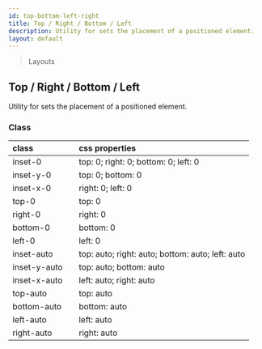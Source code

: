 ```yaml
---
id: top-bottom-left-right
title: Top / Right / Bottom / Left
description: Utility for sets the placement of a positioned element.
layout: default
---
```


> Layouts

## Top / Right / Bottom / Left

Utility for sets the placement of a positioned element.

### Class

| <span class="px-3 py-1 text-white bg-charcoal-100 rounded-full">class</span> | | <span class="px-3 py-1 text-white bg-charcoal-100 rounded-full">css properties</span> |
|:--|:--|:--|
| inset-0 |  | top: 0; right: 0; bottom: 0; left: 0 |
| inset-y-0 |  | top: 0; bottom: 0 |
| inset-x-0 |  | right: 0; left: 0 |
| top-0 |  | top: 0 |
| right-0 |  | right: 0 |
| bottom-0 |  | bottom: 0 |
| left-0 |  | left: 0 |
| inset-auto |  | top: auto; right: auto; bottom: auto; left: auto |
| inset-y-auto |  | top: auto; bottom: auto |
| inset-x-auto |  | left: auto; right: auto |
| top-auto |  | top: auto |
| bottom-auto |  | bottom: auto |
| left-auto |  | left: auto |
| right-auto |  | right: auto |

